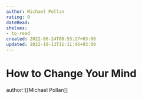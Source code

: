 ```yaml
---
author: Michael Pollan
rating: 0
dateRead: 
shelves: 
- to-read
created: 2022-06-24T08:53:27+03:00
updated: 2022-10-13T11:11:46+03:00
---
```

# How to Change Your Mind

author::[[Michael Pollan]]